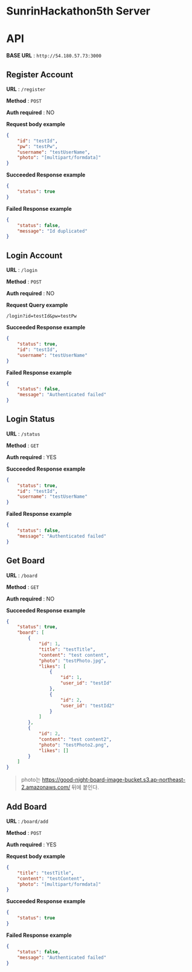 # SunrinHackathon5th Server  

# API  

**BASE URL** : `http://54.180.57.73:3000`

## Register Account 

**URL** : `/register` 

**Method** : `POST` 

**Auth required** : NO 

**Request body example** 

```json
{
    "id": "testId",
    "pw": "testPw",
    "username": "testUserName",
    "photo": "[multipart/formdata]"
}
``` 

**Succeeded Response example** 

```json
{
    "status": true
}
``` 

**Failed Response example** 

```json
{
    "status": false,
    "message": "Id duplicated"
}
``` 

## Login Account 

**URL** : `/login` 

**Method** : `POST` 

**Auth required** : NO 

**Request Query example** 

```
/login?id=testId&pw=testPw
``` 

**Succeeded Response example** 

```json
{
    "status": true,
    "id": "testId",
    "username": "testUserName"
}
``` 

**Failed Response example** 

```json
{
    "status": false,
    "message": "Authenticated failed"
}
``` 

## Login Status 

**URL** : `/status` 

**Method** : `GET` 

**Auth required** : YES 

**Succeeded Response example** 

```json
{
    "status": true,
    "id": "testId",
    "username": "testUserName"
}
``` 


**Failed Response example** 

```json
{
    "status": false,
    "message": "Authenticated failed"
}
``` 

## Get Board 

**URL** : `/board` 

**Method** : `GET` 

**Auth required** : NO 

**Succeeded Response example** 

```json
{
    "status": true,
    "board": [
        {
            "id": 1,
            "title": "testTitle",
            "content": "test content",
            "photo": "testPhoto.jpg",
            "likes": [
                {
                    "id": 1,
                    "user_id": "testId"
                },
                {
                    "id": 2,
                    "user_id": "testId2"
                }
            ]
        },
        {
            "id": 2,
            "content": "test content2",
            "photo": "testPhoto2.png",
            "likes": []
        }
    ]
}
``` 

> photo는 https://good-night-board-image-bucket.s3.ap-northeast-2.amazonaws.com/ 뒤에 붙인다. 

## Add Board 

**URL** : `/board/add` 

**Method** : `POST` 

**Auth required** : YES 

**Request body example** 

```json
{
    "title": "testTitle",
    "content": "testContent",
    "photo": "[multipart/formdata]"
}
``` 

**Succeeded Response example** 

```json
{
    "status": true
}
``` 


**Failed Response example** 

```json
{
    "status": false,
    "message": "Authenticated failed"
}
``` 